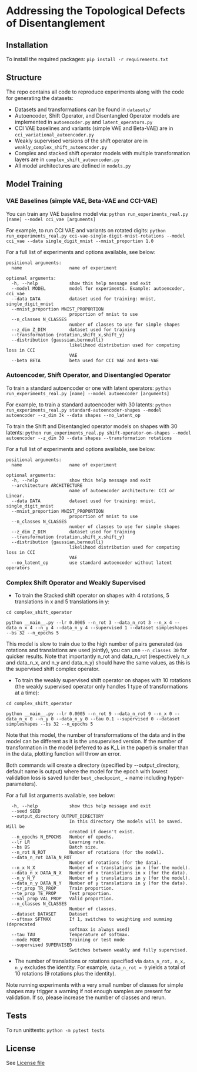 # Addressing the Topological Defects of Disentanglement

## Installation

To install the required packages:
`pip install -r requirements.txt`

## Structure

The repo contains all code to reproduce experiments along with the code for generating the datasets: 

* Datasets and transformations can be found in `datasets/`
* Autoencoder, Shift Operator, and Disentangled Operator models are implemented in `autoencoder.py` and `latent_operators.py`
* CCI VAE baselines and variants (simple VAE and Beta-VAE) are in `cci_variational_autoencoder.py`
* Weakly supervised versions of the shift operator are in `weakly_complex_shift_autoencoder.py`
* Complex and stacked shift operator models with multiple transformation layers are in `complex_shift_autoencoder.py`
* All model architectures are defined in `models.py`

## Model Training


### VAE Baselines (simple VAE, Beta-VAE and CCI-VAE)
You can train any VAE baseline model via:
`python run_experiments_real.py [name] --model cci_vae [arguments]`

For example, to run CCI VAE and variants on rotated digits:
`python run_experiments_real.py cci-vae-single-digit-mnist-rotations --model cci_vae --data single_digit_mnist --mnist_proportion 1.0`

For a full list of experiments and options available, see below:
```
positional arguments:
  name                  name of experiment

optional arguments:
  -h, --help            show this help message and exit
  --model MODEL         model for experiments. Example: autoencoder, cci_vae
  --data DATA           dataset used for training: mnist, single_digit_mnist
  --mnist_proportion MNIST_PROPORTION
                        proportion of mnist to use
  --n_classes N_CLASSES
                        number of classes to use for simple shapes
  --z_dim Z_DIM         dataset used for training
  --transformation {rotation,shift_x,shift_y}
  --distribution {gaussian,bernoulli}
                        likelihood distribution used for computing loss in CCI
                        VAE
  --beta BETA           beta used for CCI VAE and Beta-VAE
```


### Autoencoder, Shift Operator, and Disentangled Operator
To train a standard autoencoder or one with latent operators:
`python run_experiments_real.py [name] --model autoencoder [arguments]`

For example, to train a standard autoencoder with 30 latents:
`python run_experiments_real.py standard-autoencoder-shapes --model autoencoder --z_dim 3k --data shapes --no_latent_op`

To train the Shift and Disentangled operator models on shapes with 30 latents: 
`python run_experiments_real.py shift-operator-on-shapes --model autoencoder --z_dim 30 --data shapes --transformation rotations`

For a full list of experiments and options available, see below:
```
positional arguments:
  name                  name of experiment

optional arguments:
  -h, --help            show this help message and exit
  --architecture ARCHITECTURE
                        name of autoencoder architecture: CCI or Linear.
  --data DATA           dataset used for training: mnist, single_digit_mnist
  --mnist_proportion MNIST_PROPORTION
                        proportion of mnist to use
  --n_classes N_CLASSES
                        number of classes to use for simple shapes
  --z_dim Z_DIM         dataset used for training
  --transformation {rotation,shift_x,shift_y}
  --distribution {gaussian,bernoulli}
                        likelihood distribution used for computing loss in CCI
                        VAE
  --no_latent_op        use standard autoencoder without latent operators
```

### Complex Shift Operator and Weakly Supervised

* To train the Stacked shift operator on shapes with 4 rotations, 5 translations in x and 5 translations in y: 

`cd complex_shift_operator`

`python __main__.py --lr 0.0005 --n_rot 3 --data_n_rot 3 --n_x 4 --data_n_x 4 --n_y 4 --data_n_y 4 --supervised 1 --dataset simpleshapes --bs 32 --n_epochs 5`

This model is slow to train due to the high number of pairs generated (as rotations and translations are used jointly), you can use `--n_classes 30` for quicker results.
Note that importantly n_rot and data_n_rot (respectively n_x and data_n_x, and n_y and data_n_y) should have the same values, as this is the supervised shift complex operator.

* To train the weakly supervised shift operator on shapes with 10 rotations (the weakly supervised operator only handles 1 type of transformations at a time): 

`cd complex_shift_operator`

`python __main__.py --lr 0.0005 --n_rot 9 --data_n_rot 9 --n_x 0 --data_n_x 0 --n_y 0 --data_n_y 0 --tau 0.1 --supervised 0 --dataset simpleshapes --bs 32 --n_epochs 5`

Note that this model, the number of transformations of the data and in the model can be different as it is the unsupervised version. If the number of transformation in the model (referred to as K_L in the paper) is smaller than in the data, plotting function will throw an error. 

Both commands will create a directory (specified by --output_directory, default name is output) where the model for the epoch with lowest validation loss is saved (under `best_checkpoint_` + name including hyper-parameters).

For a full list arguments available, see below:

```
  -h, --help            show this help message and exit
  --seed SEED
  --output_directory OUTPUT_DIRECTORY
                        In this directory the models will be saved. Will be
                        created if doesn't exist.
  --n_epochs N_EPOCHS   Number of epochs.
  --lr LR               Learning rate.
  --bs BS               Batch size.
  --n_rot N_ROT         Number of rotations (for the model).
  --data_n_rot DATA_N_ROT
                        Number of rotations (for the data).
  --n_x N_X             Number of x translations in x (for the model).
  --data_n_x DATA_N_X   Number of x translations in x (for the data).
  --n_y N_Y             Number of y translations in y (for the model).
  --data_n_y DATA_N_Y   Number of y translations in y (for the data).
  --tr_prop TR_PROP     Train proportion.
  --te_prop TE_PROP     Test proportion.
  --val_prop VAL_PROP   Valid proportion.
  --n_classes N_CLASSES
                        Number of classes.
  --dataset DATASET     Dataset
  --sftmax SFTMAX       If 1, switches to weighting and summing (deprecated
                        softmax is always used)
  --tau TAU             Temperature of softmax.
  --mode MODE           training or test mode
  --supervised SUPERVISED
                        Switches between weakly and fully supervised.

```

* The number of translations or rotations specified via `data_n_rot, n_x, n_y` excludes the identity. For example, `data_n_rot = 9` yields a total of 10 rotations (9 rotations plus the identity).

Note running experiments with a very small number of classes for simple shapes may trigger a warning if not enough samples are present for validation. If so, please increase the number of classes and rerun.

## Tests

To run unittests: `python -m pytest tests`

## License

See [License file](LICENSE)
